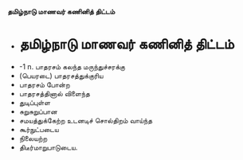**தமிழ்நாடு மாணவர் கணினித் திட்டம்**
- # தமிழ்நாடு மாணவர் கணினித் திட்டம்
- -1 n. பாதரசம் கலந்த மருந்துச்சரக்கு
- (பெயரடை) பாதரசத்துக்குரிய
- பாதரசம் போன்ற
- பாதரசத்தினால் விளைந்த
- துடிப்புள்ள
- சுறுசுறுப்பான
- சமயத்துக்கேற்ற உடனடிச் சொல்திறம் வாய்ந்த
- கூர்நுட்படைய
- நிலையற்ற
- திடீர்மாறுபாடுடைய.


